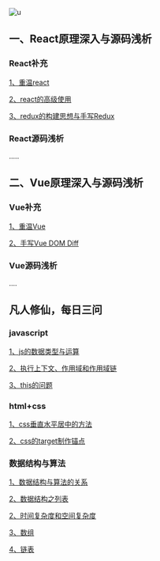 ![u](https://user-images.githubusercontent.com/39695329/74309390-98663880-4da5-11ea-83b2-46c6990fec88.jpg)

## 一、React原理深入与源码浅析

### React补充

[1、重温react](https://github.com/xiaoliuing/_react-vue/issues/1)

[2、react的高级使用](https://github.com/xiaoliuing/_react-vue/issues/2)

[3、redux的构建思想与手写Redux](https://github.com/xiaoliuing/_react-vue/issues/5)

### React源码浅析

.....


## 二、Vue原理深入与源码浅析

### Vue补充

[1、重温Vue](https://github.com/xiaoliuing/_react-vue/issues/3)

[2、手写Vue DOM Diff](https://github.com/xiaoliuing/_react-vue/issues/4)

### Vue源码浅析

....


## 凡人修仙，每日三问

### javascript

[1、js的数据类型与运算](https://github.com/xiaoliuing/_react-vue/issues/7)

[2、执行上下文、作用域和作用域链](https://github.com/xiaoliuing/_react-vue/issues/8)

[3、this的问题]()

### html+css

[1、css垂直水平居中的方法]()

[2、css的target制作锚点]()

### 数据结构与算法

[1、数据结构与算法的关系](https://github.com/xiaoliuing/_react-vue/issues/6)

[2、数据结构之列表](https://github.com/xiaoliuing/_react-vue/issues/9)

[2、时间复杂度和空间复杂度]()

[3、数组]()

[4、链表]()
